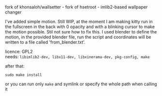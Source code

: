 fork of khonsaloh/wallsetter - fork of hsetroot - imlib2-based wallpaper changer

I've added simple motion. Still WIP, at the moment I am making kitty run in the fullscreen in the back with 0 opacity and with a blinking cursor to make the motion possible. Stil not sure how to fix this. I used blender to define the motion, in the provided blender file, run the script and coordinates will be written to a file called 'from_blender.txt'.

licence: GPL2  
needs: `libimlib2-dev, libx11-dev, libxinerama-dev, pkg-config, make`

after that:
```
sudo make install
```
or you can run only `make` and symlink or specify the whole path when calling it
